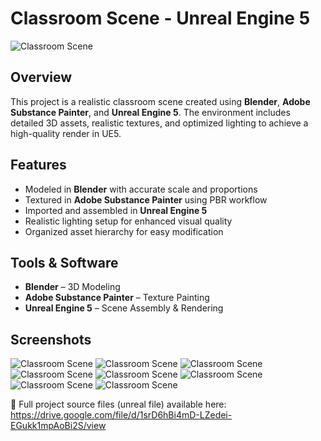 # Classroom Scene - Unreal Engine 5

![Classroom Scene](screenshots/1.png)

## Overview  
This project is a realistic classroom scene created using **Blender**, **Adobe Substance Painter**, and **Unreal Engine 5**. The environment includes detailed 3D assets, realistic textures, and optimized lighting to achieve a high-quality render in UE5.  

## Features  
- Modeled in **Blender** with accurate scale and proportions  
- Textured in **Adobe Substance Painter** using PBR workflow  
- Imported and assembled in **Unreal Engine 5**  
- Realistic lighting setup for enhanced visual quality  
- Organized asset hierarchy for easy modification  

## Tools & Software  
- **Blender** – 3D Modeling  
- **Adobe Substance Painter** – Texture Painting  
- **Unreal Engine 5** – Scene Assembly & Rendering  

## Screenshots  
![Classroom Scene](screenshots/2.png)
![Classroom Scene](screenshots/3.png)
![Classroom Scene](screenshots/4.png)
![Classroom Scene](screenshots/5.png)
![Classroom Scene](screenshots/6.png)
![Classroom Scene](screenshots/7.png)
![Classroom Scene](screenshots/8.png)
![Classroom Scene](screenshots/9.png)

🔗 Full project source files (unreal file) available here: https://drive.google.com/file/d/1srD6hBi4mD-LZedei-EGukk1mpAoBi2S/view

